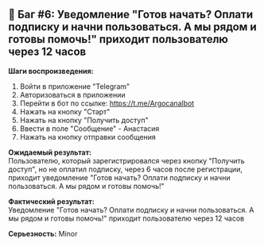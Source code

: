 ## 🧨 Баг #6: Уведомление "Готов начать? Оплати подписку и начни пользоваться. А мы рядом и готовы помочь!" приходит пользователю через 12 часов

**Шаги воспроизведения:**
1. Войти в приложение "Telegram"
2. Авторизоваться в приложении
3. Перейти в бот по ссылке: https://t.me/Argocanalbot
4. Нажать на кнопку "Старт"
5. Нажать на кнопку "Получить доступ"
6. Ввести в поле "Сообщение" - Анастасия
7. Нажать на кнопку отправки сообщения

**Ожидаемый результат:**  
Пользователю, который зарегистрировался через кнопку "Получить доступ", но не оплатил подписку, через 6 часов после регистрации, приходит уведомление "Готов начать? Оплати подписку и начни пользоваться. А мы рядом и готовы помочь!"

**Фактический результат:**  
Уведомление "Готов начать? Оплати подписку и начни пользоваться. А мы рядом и готовы помочь!" приходит пользователю через 12 часов

**Серьезность:** Minor
